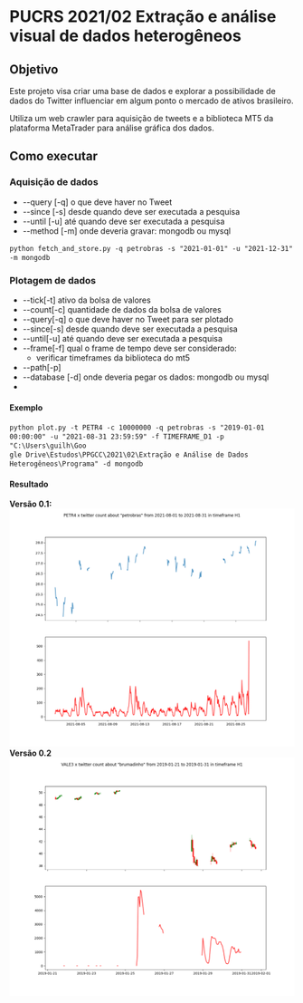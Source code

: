 # PUCRS 2021/02 Extração e análise visual de dados heterogêneos

## Objetivo

Este projeto visa criar uma base de dados e explorar a possibilidade de dados do Twitter influenciar em algum ponto o
mercado de ativos brasileiro.

Utiliza um web crawler para aquisição de tweets e a biblioteca MT5 da plataforma MetaTrader para análise gráfica dos
dados.

## Como executar

### Aquisição de dados

- --query [-q] o que deve haver no Tweet
- --since [-s] desde quando deve ser executada a pesquisa
- --until [-u] até quando deve ser executada a pesquisa
- --method [-m] onde deveria gravar: mongodb ou mysql

```
python fetch_and_store.py -q petrobras -s "2021-01-01" -u "2021-12-31" -m mongodb
```

### Plotagem de dados

- --tick[-t] ativo da bolsa de valores
- --count[-c] quantidade de dados da bolsa de valores
- --query[-q] o que deve haver no Tweet para ser plotado
- --since[-s] desde quando deve ser executada a pesquisa
- --until[-u] até quando deve ser executada a pesquisa
- --frame[-f] qual o frame de tempo deve ser considerado:
    - verificar timeframes da biblioteca do mt5
- --path[-p]
- --database [-d] onde deveria pegar os dados: mongodb ou mysql
-

#### Exemplo

```
python plot.py -t PETR4 -c 10000000 -q petrobras -s "2019-01-01 00:00:00" -u "2021-08-31 23:59:59" -f TIMEFRAME_D1 -p "C:\Users\guilh\Goo
gle Drive\Estudos\PPGCC\2021\02\Extração e Análise de Dados Heterogêneos\Programa" -d mongodb
```

#### Resultado
__Versão 0.1:__
![plotagem](docs/PETR4_petrobras_2021-08-01_2021-08-31_H1.png)
__Versão 0.2__
![plotagem](docs/VALE3_brumadinho_2019-01-21_2019-01-31_H1.png)